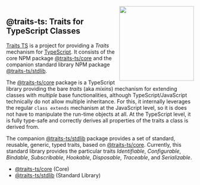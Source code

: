 
<img src="https://raw.githubusercontent.com/traits-ts/core/refs/heads/master/etc/logo.svg" width="200" style="float: right" align="right" alt=""/>

## @traits-ts: Traits for TypeScript Classes

[Traits TS](https://github.com/traits-ts) is a
project for providing a *Traits* mechanism for
[TypeScript](https://www.typescriptlang.org/). It consists of the
core NPM package [@traits-ts/core](https://npmjs.com/@traits-ts/core)
and the companion standard library NPM package
[@traits-ts/stdlib](https://npmjs.com/@traits-ts/stdlib).

The [@traits-ts/core](https://github.com/traits-ts/core) package
is a TypeScript library providing the bare *traits* (aka *mixins*)
mechanism for extending classes with *multiple* base functionalities,
although TypeScript/JavaScript technically do not allow multiple
inheritance.
For this, it internally leverages the regular `class extends` mechanism
at the JavaScript level, so it is does not have to manipulate the
run-time objects at all. At the TypeScript level, it is fully type-safe
and correctly derives all properties of the traits a class is derived
from.

The companion [@traits-ts/stdlib](https://github.com/traits-ts/stdlib)
package provides a set of standard, reusable, generic, typed traits,
based on [@traits-ts/core](https://github.com/traits-ts/core). Currently,
this standard library provides the particular traits *Identifiable*,
*Configurable*, *Bindable*, *Subscribable*, *Hookable*, *Disposable*,
*Traceable*, and *Serializable*.

- [@traits-ts/core](https://github.com/traits-ts/core) (Core)
- [@traits-ts/stdlib](https://github.com/traits-ts/stdlib) (Standard Library)


